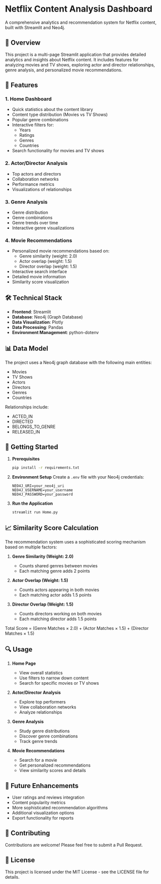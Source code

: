 # Netflix Content Analysis Dashboard

A comprehensive analytics and recommendation system for Netflix content, built with Streamlit and Neo4j.

## 🎯 Overview

This project is a multi-page Streamlit application that provides detailed analytics and insights about Netflix content. It includes features for analyzing movies and TV shows, exploring actor and director relationships, genre analysis, and personalized movie recommendations.

## 🚀 Features

### 1. Home Dashboard
- Quick statistics about the content library
- Content type distribution (Movies vs TV Shows)
- Popular genre combinations
- Interactive filters for:
  - Years
  - Ratings
  - Genres
  - Countries
- Search functionality for movies and TV shows

### 2. Actor/Director Analysis
- Top actors and directors
- Collaboration networks
- Performance metrics
- Visualizations of relationships

### 3. Genre Analysis
- Genre distribution
- Genre combinations
- Genre trends over time
- Interactive genre visualizations

### 4. Movie Recommendations
- Personalized movie recommendations based on:
  - Genre similarity (weight: 2.0)
  - Actor overlap (weight: 1.5)
  - Director overlap (weight: 1.5)
- Interactive search interface
- Detailed movie information
- Similarity score visualization

## 🛠️ Technical Stack

- **Frontend**: Streamlit
- **Database**: Neo4j (Graph Database)
- **Data Visualization**: Plotly
- **Data Processing**: Pandas
- **Environment Management**: python-dotenv

## 📊 Data Model

The project uses a Neo4j graph database with the following main entities:
- Movies
- TV Shows
- Actors
- Directors
- Genres
- Countries

Relationships include:
- ACTED_IN
- DIRECTED
- BELONGS_TO_GENRE
- RELEASED_IN

## 🚀 Getting Started

1. **Prerequisites**
   ```bash
   pip install -r requirements.txt
   ```

2. **Environment Setup**
   Create a `.env` file with your Neo4j credentials:
   ```
   NEO4J_URI=your_neo4j_uri
   NEO4J_USERNAME=your_username
   NEO4J_PASSWORD=your_password
   ```

3. **Run the Application**
   ```bash
   streamlit run Home.py
   ```

## 📈 Similarity Score Calculation

The recommendation system uses a sophisticated scoring mechanism based on multiple factors:

1. **Genre Similarity (Weight: 2.0)**
   - Counts shared genres between movies
   - Each matching genre adds 2 points

2. **Actor Overlap (Weight: 1.5)**
   - Counts actors appearing in both movies
   - Each matching actor adds 1.5 points

3. **Director Overlap (Weight: 1.5)**
   - Counts directors working on both movies
   - Each matching director adds 1.5 points

Total Score = (Genre Matches × 2.0) + (Actor Matches × 1.5) + (Director Matches × 1.5)

## 🔍 Usage

1. **Home Page**
   - View overall statistics
   - Use filters to narrow down content
   - Search for specific movies or TV shows

2. **Actor/Director Analysis**
   - Explore top performers
   - View collaboration networks
   - Analyze relationships

3. **Genre Analysis**
   - Study genre distributions
   - Discover genre combinations
   - Track genre trends

4. **Movie Recommendations**
   - Search for a movie
   - Get personalized recommendations
   - View similarity scores and details

## 📝 Future Enhancements

- User ratings and reviews integration
- Content popularity metrics
- More sophisticated recommendation algorithms
- Additional visualization options
- Export functionality for reports

## 🤝 Contributing

Contributions are welcome! Please feel free to submit a Pull Request.

## 📄 License

This project is licensed under the MIT License - see the LICENSE file for details.

